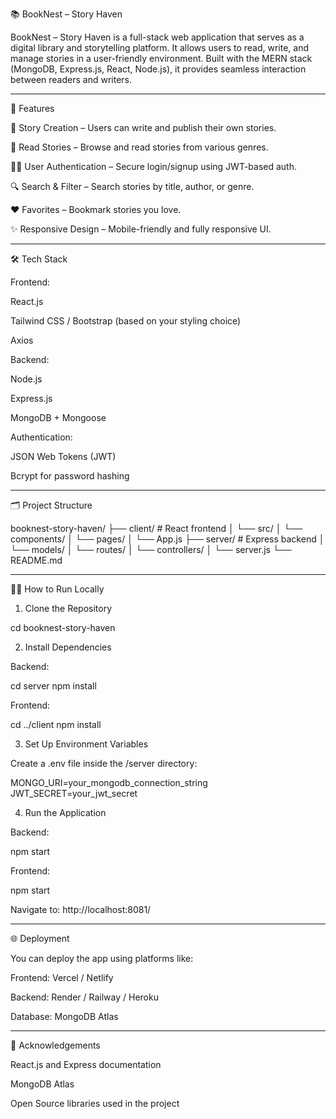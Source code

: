 📚 BookNest – Story Haven

BookNest – Story Haven is a full-stack web application that serves as a digital library and storytelling platform. It allows users to read, write, and manage stories in a user-friendly environment. Built with the MERN stack (MongoDB, Express.js, React, Node.js), it provides seamless interaction between readers and writers.

---

🚀 Features

📝 Story Creation – Users can write and publish their own stories.

📖 Read Stories – Browse and read stories from various genres.

🧑‍💻 User Authentication – Secure login/signup using JWT-based auth.

🔍 Search & Filter – Search stories by title, author, or genre.

❤ Favorites – Bookmark stories you love.

✨ Responsive Design – Mobile-friendly and fully responsive UI.

---

🛠 Tech Stack

Frontend:

React.js

Tailwind CSS / Bootstrap (based on your styling choice)

Axios


Backend:

Node.js

Express.js

MongoDB + Mongoose


Authentication:

JSON Web Tokens (JWT)

Bcrypt for password hashing



---

🗂 Project Structure

booknest-story-haven/
├── client/               # React frontend
│   └── src/
│       └── components/
│       └── pages/
│       └── App.js
├── server/               # Express backend
│   └── models/
│   └── routes/
│   └── controllers/
│   └── server.js
└── README.md


---

🧑‍💻 How to Run Locally

1. Clone the Repository

cd booknest-story-haven

2. Install Dependencies

Backend:

cd server
npm install

Frontend:

cd ../client
npm install

3. Set Up Environment Variables

Create a .env file inside the /server directory:

MONGO_URI=your_mongodb_connection_string
JWT_SECRET=your_jwt_secret


4. Run the Application

Backend:

npm start

Frontend:

npm start


Navigate to: http://localhost:8081/

---

🌐 Deployment

You can deploy the app using platforms like:

Frontend: Vercel / Netlify

Backend: Render / Railway / Heroku

Database: MongoDB Atlas

---

🙌 Acknowledgements

React.js and Express documentation

MongoDB Atlas

Open Source libraries used in the project
